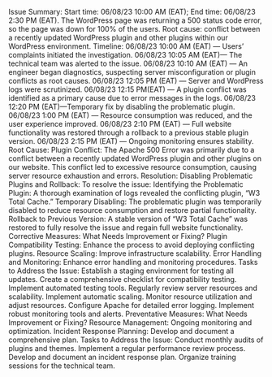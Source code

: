 Issue Summary:
Start time: 06/08/23 10:00 AM (EAT); End time: 06/08/23 2:30 PM (EAT).
The WordPress page was returning a 500 status code error, so the page was down for 100% of the users.
Root cause: conflict between a recently updated WordPress plugin and other plugins within our WordPress environment.
Timeline:
06/08/23 10:00 AM (EAT) — Users’ complaints initiated the investigation.
06/08/23 10:05 AM (EAT)— The technical team was alerted to the issue.
06/08/23 10:10 AM (EAT) — An engineer began diagnostics, suspecting server misconfiguration or plugin conflicts as root causes.
06/08/23 12:05 PM (EAT) — Server and WordPress logs were scrutinized.
06/08/23 12:15 PM(EAT) — A plugin conflict was identified as a primary cause due to error messages in the logs.
06/08/23 12:20 PM (EAT)—Temporary fix by disabling the problematic plugin.
06/08/23 1:00 PM (EAT) — Resource consumption was reduced, and the user experience improved.
06/08/23 2:10 PM (EAT) — Full website functionality was restored through a rollback to a previous stable plugin version.
06/08/23 2:15 PM (EAT) — Ongoing monitoring ensures stability.
Root Cause:
Plugin Conflict: The Apache 500 Error was primarily due to a conflict between a recently updated WordPress plugin and other plugins on our website. This conflict led to excessive resource consumption, causing server resource exhaustion and errors.
Resolution:
Disabling Problematic Plugins and Rollback: To resolve the issue:
Identifying the Problematic Plugin: A thorough examination of logs revealed the conflicting plugin, “W3 Total Cache.”
Temporary Disabling: The problematic plugin was temporarily disabled to reduce resource consumption and restore partial functionality.
Rollback to Previous Version: A stable version of “W3 Total Cache” was restored to fully resolve the issue and regain full website functionality.
Corrective Measures:
What Needs Improvement or Fixing?
Plugin Compatibility Testing: Enhance the process to avoid deploying conflicting plugins.
Resource Scaling: Improve infrastructure scalability.
Error Handling and Monitoring: Enhance error handling and monitoring procedures.
Tasks to Address the Issue:
Establish a staging environment for testing all updates.
Create a comprehensive checklist for compatibility testing.
Implement automated testing tools.
Regularly review server resources and scalability.
Implement automatic scaling.
Monitor resource utilization and adjust resources.
Configure Apache for detailed error logging.
Implement robust monitoring tools and alerts.
Preventative Measures:
What Needs Improvement or Fixing?
Resource Management: Ongoing monitoring and optimization.
Incident Response Planning: Develop and document a comprehensive plan.
Tasks to Address the Issue:
Conduct monthly audits of plugins and themes.
Implement a regular performance review process.
Develop and document an incident response plan.
Organize training sessions for the technical team.

